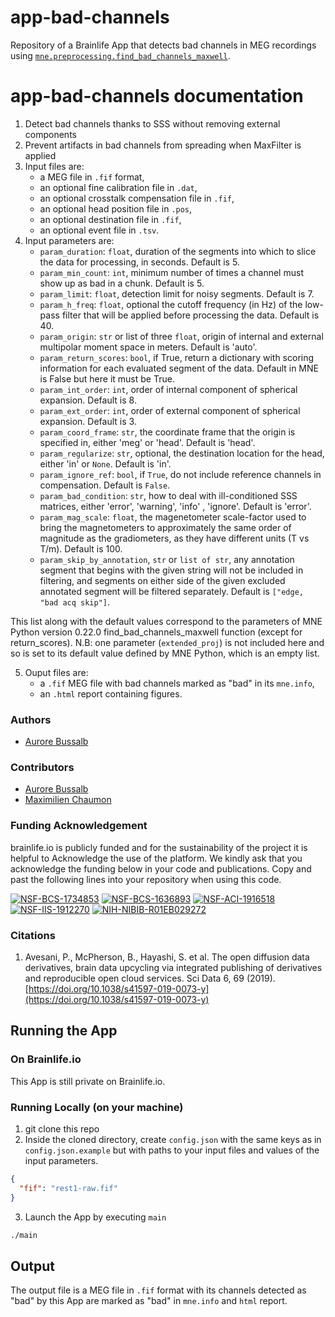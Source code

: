 # app-bad-channels

Repository of a Brainlife App that detects bad channels in MEG recordings using [`mne.preprocessing.find_bad_channels_maxwell`](https://mne.tools/stable/generated/mne.preprocessing.maxwell_filter.html#mne.preprocessing.maxwell_filter).

# app-bad-channels documentation

1) Detect bad channels thanks to SSS without removing external components
2) Prevent artifacts in bad channels from spreading when MaxFilter is applied   
3) Input files are:
    * a MEG file in `.fif` format,
    * an optional fine calibration file in `.dat`,
    * an optional crosstalk compensation file in `.fif`,
    * an optional head position file in `.pos`,
    * an optional destination file in `.fif`,
    * an optional event file in `.tsv`.
4) Input parameters are:
    * `param_duration`: `float`, duration of the segments into which to slice the data for processing, in seconds. Default is 5.
    * `param_min_count`: `int`, minimum number of times a channel must show up as bad in a chunk. Default is 5.
    * `param_limit`: `float`, detection limit for noisy segments. Default is 7.
    * `param_h_freq`: `float`, optional the cutoff frequency (in Hz) of the low-pass filter that will be applied before processing the data. Default is 40.
    * `param_origin`: `str` or list of three `float`, origin of internal and external multipolar moment space in meters. Default is 'auto'. 
    * `param_return_scores`: `bool`, if True, return a dictionary with scoring information for each evaluated segment of the data. Default in MNE is False but here it must be True.
    * `param_int_order`: `int`, order of internal component of spherical expansion. Default is 8.
    * `param_ext_order`: `int`, order of external component of spherical expansion. Default is 3.
    * `param_coord_frame`: `str`, the coordinate frame that the origin is specified in, either 'meg' or 'head'. Default is 'head'.
    * `param_regularize`: `str`, optional, the destination location for the head, either 'in' or `None`. Default is 'in'.
    * `param_ignore_ref`: `bool`, if `True`, do not include reference channels in compensation. Default is `False`.
    * `param_bad_condition`: `str`, how to deal with ill-conditioned SSS matrices, either 'error', 'warning', 'info' , 'ignore'. Default is 'error'.
    * `param_mag_scale`: `float`, the magenetometer scale-factor used to bring the magnetometers to approximately the same order of magnitude as the gradiometers, as they have different units (T vs T/m). Default is 100.
    * `param_skip_by_annotation`, `str` or `list of str`, any annotation segment that begins with the given string will not be included in filtering, and segments on either side of the given excluded annotated segment will be filtered separately.
      Default is `["edge, "bad acq skip"]`.
      
This list along with the default values correspond to the parameters of MNE Python version 0.22.0 find_bad_channels_maxwell function (except for return_scores).
N.B: one parameter (`extended_proj`) is not included here and so is set to its default value defined by MNE Python, which is an empty list.

5) Ouput files are:
    * a `.fif` MEG file with bad channels marked as "bad" in its `mne.info`,
    * an `.html` report containing figures.

### Authors
- [Aurore Bussalb](aurore.bussalb@icm-institute.org)

### Contributors
- [Aurore Bussalb](aurore.bussalb@icm-institute.org)
- [Maximilien Chaumon](maximilien.chaumon@icm-institute.org)

### Funding Acknowledgement
brainlife.io is publicly funded and for the sustainability of the project it is helpful to Acknowledge the use of the platform. We kindly ask that you acknowledge the funding below in your code and publications. Copy and past the following lines into your repository when using this code.

[![NSF-BCS-1734853](https://img.shields.io/badge/NSF_BCS-1734853-blue.svg)](https://nsf.gov/awardsearch/showAward?AWD_ID=1734853)
[![NSF-BCS-1636893](https://img.shields.io/badge/NSF_BCS-1636893-blue.svg)](https://nsf.gov/awardsearch/showAward?AWD_ID=1636893)
[![NSF-ACI-1916518](https://img.shields.io/badge/NSF_ACI-1916518-blue.svg)](https://nsf.gov/awardsearch/showAward?AWD_ID=1916518)
[![NSF-IIS-1912270](https://img.shields.io/badge/NSF_IIS-1912270-blue.svg)](https://nsf.gov/awardsearch/showAward?AWD_ID=1912270)
[![NIH-NIBIB-R01EB029272](https://img.shields.io/badge/NIH_NIBIB-R01EB029272-green.svg)](https://grantome.com/grant/NIH/R01-EB029272-01)

### Citations
1. Avesani, P., McPherson, B., Hayashi, S. et al. The open diffusion data derivatives, brain data upcycling via integrated publishing of derivatives and reproducible open cloud services. Sci Data 6, 69 (2019). [https://doi.org/10.1038/s41597-019-0073-y](https://doi.org/10.1038/s41597-019-0073-y)

## Running the App 

### On Brainlife.io

This App is still private on  Brainlife.io.

### Running Locally (on your machine)

1. git clone this repo
2. Inside the cloned directory, create `config.json` with the same keys as in `config.json.example` but with paths to your input 
   files and values of the input parameters.

```json
{
  "fif": "rest1-raw.fif"
}
```

3. Launch the App by executing `main`

```bash
./main
```

## Output

The output file is a MEG file in `.fif` format with its channels detected as "bad" by this App are marked 
as "bad" in `mne.info` and `html` report.
